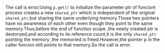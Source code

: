 The call is error.Using `p.get()` to initialize the parameter ptr of funciont process creates a new `shared_ptr` which is independent of the original `shared_ptr`,but sharing the same underlying memory.Those two pointers have no awareness of each other even though they point to the same memory.Thus,before the end of function scope ,the newly created ptr is destoryed,and according to its reference count,it is the only `shared_ptr` pointing the memory ,the memoried is freed.However,the pointer p in the caller funcion still points to that memory.So the call is error.
